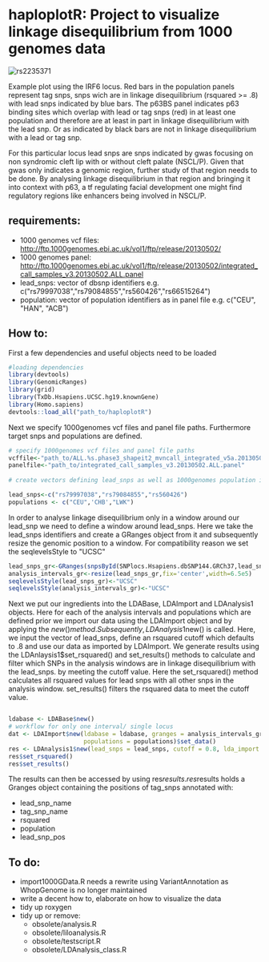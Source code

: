 # haploplotR:  Project to visualize linkage disequilibrium from 1000 genomes data

![rs2235371](https://user-images.githubusercontent.com/4353093/159236477-4170a802-f476-4a18-bb08-a036a98b7ada.png)

Example plot using the IRF6 locus. Red bars in the population panels represent tag snps, 
snps wich are in linkage disequilibrium (rsquared >= .8) with lead snps indicated by blue bars.
The p63BS panel indicates p63 binding sites which overlap with lead or tag snps (red) in at least one population 
and therefore are at least in part in linkage disequilibrium with the lead snp. Or as indicated by black bars are not in linkage disequilibrium with a lead or tag snp.

For this particular locus lead snps are snps indicated by gwas focusing on non syndromic cleft lip with or without cleft palate (NSCL/P). 
Given that gwas only indicates a genomic region, further study of that region needs to be done. By analysing linkage disequilibrium in that region
and bringing it into context with p63, a tf regulating facial development one might find regulatory regions like enhancers being involved in NSCL/P.

## requirements:
- 1000 genomes vcf files: http://ftp.1000genomes.ebi.ac.uk/vol1/ftp/release/20130502/
- 1000 genomes panel: http://ftp.1000genomes.ebi.ac.uk/vol1/ftp/release/20130502/integrated_call_samples_v3.20130502.ALL.panel
- lead_snps: vector of dbsnp identifiers e.g. c("rs79997038","rs79084855","rs560426","rs66515264")
- population: vector of population identifiers as in panel file e.g. c("CEU", "HAN", "ACB")

## How to:

First a few dependencies and useful objects need to be loaded
```r {cmd}
#loading dependencies
library(devtools)
library(GenomicRanges)
library(grid)
library(TxDb.Hsapiens.UCSC.hg19.knownGene)
library(Homo.sapiens)
devtools::load_all("path_to/haploplotR")
```

Next we specify 1000genomes vcf files and panel file paths. Furthermore target snps and populations are defined.
```r
# specify 1000genomes vcf files and panel file paths
vcffile<-"path_to/ALL.%s.phase3_shapeit2_mvncall_integrated_v5a.20130502.genotypes.vcf.gz"
panelfile<-"path_to/integrated_call_samples_v3.20130502.ALL.panel"
 
# create vectors defining lead_snps as well as 1000genomes population identifiers

lead_snps<-c("rs79997038","rs79084855","rs560426")
populations <- c("CEU",'CHB',"LWK")
```

In order to analyse linkage disequilibrium only in a window around our lead_snp we need to define a window around lead_snps. 
Here we take the lead_snps identifiers and create a GRanges object from it and subsequently resize the genomic position to a window.
For compatibility reason we set the seqlevelsStyle to "UCSC"
```r
lead_snps_gr<-GRanges(snpsById(SNPlocs.Hsapiens.dbSNP144.GRCh37,lead_snps))
analysis_intervals_gr<-resize(lead_snps_gr,fix='center',width=6.5e5)
seqlevelsStyle(lead_snps_gr)<-"UCSC"
seqlevelsStyle(analysis_intervals_gr)<-"UCSC"
```

Next we put our ingredients into the LDABase, LDAImport and LDAnalysis1 objects.
Here for each of the analysis intervals and populations which are defined prior we import our data using the LDAImport object and by applying the $new() method. 
Subsequently, LDAnalysis1$new() is called. 
Here, we input the vector of lead_snps, define an rsquared cutoff which defaults to .8 and use our data as imported by LDAImport.
We generate results using the LDAnlaysis1$set_rsquared() and set_results() methods to calculate and filter which SNPs in the analysis windows are in linkage disequilibrium with the lead_snps. by meeting the cutoff value.
Here the set_rsquared() method calculates all rsquared values for lead snps with all other snps in the analysis window.
set_results() filters the rsquared data to meet the cutoff value.
```r

ldabase <- LDABase$new()
# workflow for only one interval/ single locus
dat <- LDAImport$new(ldabase = ldabase, granges = analysis_intervals_gr[1], 
                     populations = populations)$set_data()
res <- LDAnalysis1$new(lead_snps = lead_snps, cutoff = 0.8, lda_import = dat)
res$set_rsquared()
res$set_results()
```

The results can then be accessed by using res$results. res$results holds a Granges object containing the positions of  tag_snps annotated with:

- lead_snp_name
- tag_snp_name
- rsquared
- population
- lead_snp_pos



## To do:
- import1000GData.R needs a rewrite using VariantAnnotation as WhopGenome is no longer maintained
- write a decent how to, elaborate on how to visualize the data
- tidy up roxygen
- tidy up or remove: 
  - obsolete/analysis.R
  - obsolete/liloanalysis.R
  - obsolete/testscript.R
  - obsolete/LDAnalysis_class.R

